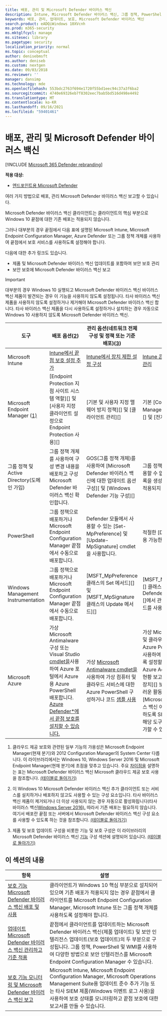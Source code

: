 ```yaml
---
title: 배포, 관리 및 Microsoft Defender 바이러스 백신
description: Intune, Microsoft Defender 바이러스 백신, 그룹 정책, PowerShell 또는 WMI를 Microsoft Endpoint Configuration Manager 배포하고 관리할 수 있습니다.
keywords: 배포, 관리, 업데이트, 보호, Microsoft Defender 바이러스 백신
search.product: eADQiWindows 10XVcnh
ms.prod: m365-security
ms.mktglfcycl: manage
ms.sitesec: library
ms.pagetype: security
localization_priority: normal
ms.topic: conceptual
author: denisebmsft
ms.author: deniseb
ms.custom: nextgen
ms.date: 09/03/2018
ms.reviewer: ''
manager: dansimp
ms.technology: mde
ms.openlocfilehash: 553bdc2763f694e1720f55bd1eec94c37a3f6ba2
ms.sourcegitcommit: 4740e69326eb7f8302eec7bab5bd516d498e4492
ms.translationtype: MT
ms.contentlocale: ko-KR
ms.lasthandoff: 09/16/2021
ms.locfileid: "59401461"
---
```

# <a name="deploy-manage-and-report-on-microsoft-defender-antivirus"></a>배포, 관리 및 Microsoft Defender 바이러스 백신

[!INCLUDE [Microsoft 365 Defender rebranding](../../includes/microsoft-defender.md)]


**적용 대상:**

- [엔드포인트용 Microsoft Defender](/microsoft-365/security/defender-endpoint/)

여러 가지 방법으로 배포, 관리 Microsoft Defender 바이러스 백신 보고할 수 있습니다.

Microsoft Defender 바이러스 백신 클라이언트는 클라이언트의 핵심 부분으로 Windows 10 끝점에 대한 기존 배포는 적용되지 않습니다.

그러나 대부분의 경우 끝점에서 다음 표에 설명된 Microsoft Intune, Microsoft Endpoint Configuration Manager, Azure Defender 또는 그룹 정책 개체를 사용하여 끝점에서 보호 서비스를 사용하도록 설정해야 합니다.

다음에 대한 추가 링크도 있습니다.

- 제품 및 Microsoft Defender 바이러스 백신 업데이트를 포함하여 보안 보호 관리
- 보안 보호에 Microsoft Defender 바이러스 백신 보고

> [!IMPORTANT]
> 대부분의 경우 Windows 10 실행되고 Microsoft Defender 바이러스 백신 바이러스 백신 제품이 발견되는 경우 이 기능을 사용하지 않도록 설정됩니다. 타사 바이러스 백신 제품을 사용하지 않도록 설정하거나 제거해야 Microsoft Defender 바이러스 백신 합니다. 타사 바이러스 백신 제품을 다시 사용하도록 설정하거나 설치하는 경우 자동으로 Windows 10 사용하지 않도록 Microsoft Defender 바이러스 백신.

도구|배포 옵션(<a href="#fn2" id="ref2">2</a>)|관리 옵션(네트워크 전체 구성 및 정책 또는 기준 배포)([3](#fn3))|보고 옵션
---|---|---|---
Microsoft Intune|[Intune에서 끝점 보호 설정 추가](/intune/endpoint-protection-configure)|[Intune에서 장치 제한 설정 구성](/intune/device-restrictions-configure)| [Intune 콘솔을 사용하여 장치 관리](/intune/device-management)
Microsoft Endpoint Manager ([1)](#fn1)|[Endpoint Protection 지점 사이트 시스템 역할][] 및 [사용자 지정 클라이언트 설정으로 Endpoint Protection 사용][]|[기본 및 사용자 지정 맬웨어 방지 정책][] 및 [클라이언트 관리][]|기본 [Configuration Manager 모니터링 작업 영역][] 및 [전자 메일 알림][]
그룹 정책 및 Active Directory(도메인 가입)|그룹 정책 개체를 사용하여 구성 변경 내용을 배포하고 구성 Microsoft Defender 바이러스 백신 확인합니다.|GOS(그룹 정책 개체)를 사용하여 [Microsoft Defender 바이러스 백신에 대한 업데이트 옵션 구성][ 및 [Windows Defender 기능 구성][]|그룹 정책에서는 끝점 보고를 사용할 수 없습니다. [그룹 정책 목록을 생성하여 설정 또는 정책이 적용되지 않는지 확인][]
PowerShell|그룹 정책으로 배포하거나 Microsoft Endpoint Configuration Manager 끝점에서 수동으로 배포합니다.|Defender 모듈에서 사용할 수 있는 [Set-MpPreference] 및 [Update-MpSignature] cmdlet을 사용합니다.|적절한 [Defender 모듈에서 사용 가능한 Get- cmdlet][]
Windows Management Instrumentation|그룹 정책으로 배포하거나 Microsoft Endpoint Configuration Manager 끝점에서 수동으로 배포합니다.|[MSFT_MpPreference 클래스의 Set 메서드][] 및 [MSFT_MpSignature 클래스의 Update 메서드][]|[MSFT_MpComputerStatus][] 클래스 및 [Windows Defender WMIv2 Provider][]에서 관련 클래스의 get 메서드를 사용합니다.
Microsoft Azure|가상 Microsoft Antimalware 구성 또는 Visual Studio [cmdlet을](/azure/security/azure-security-antimalware#antimalware-deployment-scenarios)사용하여 Azure 포털에서 Azure용 Azure PowerShell 배포합니다. [Azure Defender*에서 끝점 보호를 설치할 수 있습니다.](/azure/security-center/security-center-install-endpoint-protection)|가상 [Microsoft Antimalware cmdlet을](/azure/security/azure-security-antimalware#enable-and-configure-antimalware-using-powershell-cmdlets) 사용하여 가상 컴퓨터 및 클라우드 서비스에 대한 Azure PowerShell 구성하거나 코드 [샘플 사용](https://gallery.technet.microsoft.com/Antimalware-For-Azure-5ce70efe)|가상 Microsoft Antimalware 및 클라우드 서비스에 대한 Azure PowerShell [cmdlet을](/azure/security/azure-security-antimalware#enable-and-configure-antimalware-using-powershell-cmdlets) 사용하여 모니터링을 사용하도록 설정할 수 있습니다. 또한 Azure Active Directory 사용 현황 보고서를 검토하여 [감염된 장치][] 보고서를 포함한 의심스러운 활동을 파악하고 [Microsoft Defender 바이러스 백신 이벤트][]에 대해 보고하도록 SIEM 도구를 구성하고 해당 도구를 AAD의 앱으로 추가할 수 있습니다.

1. <span id="fn1" />클라우드 제공 보호와 관련된 일부 기능의 가용성은 Microsoft Endpoint Manager(현재 분기)와 2012 Configuration Manager의 System Center 다릅니다. 이 라이브러리에서는 Windows 10, Windows Server 2016 및 Microsoft Endpoint Manager(현재 분기)에 초점을 맞추고 있습니다. 주요 [차이점을](cloud-protection-microsoft-defender-antivirus.md) 설명하는 표는 Microsoft Defender 바이러스 백신 Microsoft 클라우드 제공 보호 사용을 참조합니다. [(테이블로 돌아가기)](#ref2)

2. <span id="fn2" />이 Windows 10 Microsoft Defender 바이러스 백신 추가 클라이언트 또는 서비스를 설치하거나 배포하지 않고도 사용할 수 있는 구성 요소입니다. 타사 바이러스 백신 제품이 제거되거나 더 이상 사용되지 않는 경우 자동으로 활성화됩니다(타사 바이러스 백신[Windows Server 2016).](microsoft-defender-antivirus-on-windows-server.md) 따라서 기존 배포는 필요하지 않습니다. 여기서 배포란 끝점 또는 서버에서 Microsoft Defender 바이러스 백신 구성 요소를 사용할 수 있도록 하는 것을 참조합니다. [(테이블로 돌아가기)](#ref2)

3. <span id="fn3" />제품 및 보호 업데이트 구성을 비롯한 기능 및 보호 구성은 이 라이브러리의 Microsoft Defender 바이러스 백신 [기능](configure-notifications-microsoft-defender-antivirus.md) 구성 섹션에 설명되어 있습니다. [(테이블로 돌아가기)](#ref2)

## <a name="in-this-section"></a>이 섹션의 내용

항목 | 설명
---|---
[보호 기능 Microsoft Defender 바이러스 백신 배포 및 사용](deploy-microsoft-defender-antivirus.md) | 클라이언트가 Windows 10 핵심 부분으로 설치되어 있으며 기존 배포가 적용되지 않는 경우 끝점에서 클라이언트를 Microsoft Endpoint Configuration Manager, Microsoft Intune 또는 그룹 정책 개체를 사용하도록 설정해야 합니다.
[업데이트 Microsoft Defender 바이러스 백신 관리하고 기준 적용](manage-updates-baselines-microsoft-defender-antivirus.md) | 끝점에서 클라이언트를 업데이트하는 Microsoft Defender 바이러스 백신(제품 업데이트) 및 보안 인텔리전스 업데이트(보호 업데이트)의 두 부분으로 구성됩니다. 그룹 정책, PowerShell 및 WMI를 사용하여 다양한 방법으로 보안 인텔리전스를 Microsoft Endpoint Configuration Manager 수 있습니다.
[보호 기능 모니터링 및 Microsoft Defender 바이러스 백신 보고](report-monitor-microsoft-defender-antivirus.md) | Microsoft Intune, Microsoft Endpoint Configuration Manager, Microsoft Operations Management Suite용 업데이트 준수 추가 기능 또는 타사 SIEM 제품(Windows 이벤트 로그 사용)을 사용하여 보호 상태를 모니터링하고 끝점 보호에 대한 보고서를 만들 수 있습니다.